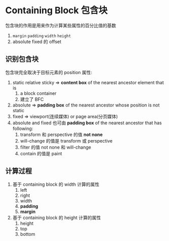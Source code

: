 # Containing Block 包含块

包含块的作用是用来作为计算某些属性的百分比值的基数

1. `margin` `padding` `width` `height`
2. absolute fixed 的 offset

## 识别包含块

包含块完全取决于目标元素的 position 属性:

1. static relative sticky => **content box** of the nearest ancestor element that is
   1. a block container
   2. 建立了 BFC
2. absolute => **padding box** of the nearest ancestor whose position is not static
3. fixed => viewport(连续媒体) or page area(分页媒体)
4. absolute and fixed 也可由 **padding box** of the nearest ancestor that has following:
   1. transform 和 perspective 的值 **not none**
   2. will-change 的值是 transform 或 perspective
   3. filter 的值 not none 和 will-change
   4. contain 的值是 paint

## 计算过程

1. 基于 containing block 的 width 计算的属性
   1. left
   2. right
   3. width
   4. **padding**
   5. **margin**
2. 基于 containing block 的 height 计算的属性
   1. height
   2. top
   3. bottom

